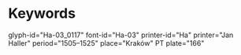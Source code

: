 # Keywords
glyph-id="Ha-03_0117"
font-id="Ha-03"
printer-id="Ha"
printer="Jan Haller"
period="1505–1525"
place="Kraków"
PT plate="166"

